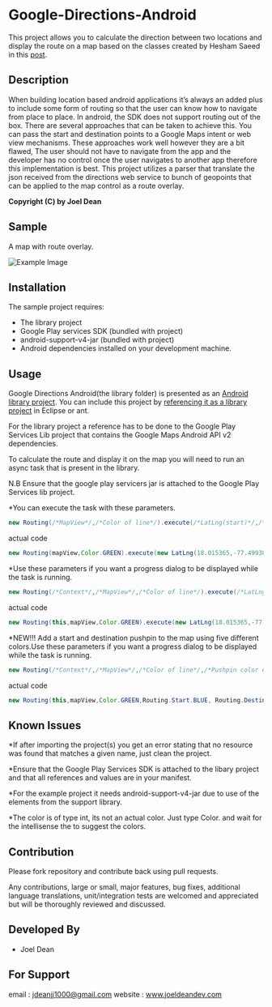 Google-Directions-Android
=========================

This project allows you to  calculate the direction between two locations and display the route on a map based on the 
classes created by Hesham Saeed in this [post](http://stackoverflow.com/questions/11745314/why-retrieving-google-directions-for-android-using-kml-data-is-not-working-anymo/11745316#11745316).

Description
-----------

When building location based android applications it’s always an added plus to include some form of routing so that the user can know how to navigate from place to place. In android, the SDK does not support routing out of the box. There are several approaches that can be taken to achieve this.  You can pass the start and destination points to a Google Maps intent or web view mechanisms. These approaches work well however they are a bit flawed, The user should not have to navigate from the app and the developer has no control once the user navigates to another app therefore  this implementation is best. This project utilizes a parser that translate the json received from the directions web service to bunch of geopoints that can be applied to the map control as a route overlay.

<b>Copyright (C) by Joel Dean</b>

Sample
------

A map with route overlay.

![Example Image][1]


Installation
------------

The sample project requires:

* The library project
* Google Play services SDK (bundled with project)
* android-support-v4-jar (bundled with project)
* Android dependencies installed on your development machine.

Usage
-----

Google Directions Android(the library folder) is presented as an [Android library project](http://developer.android.com/guide/developing/projects/projects-eclipse.html).
You can include this project by [referencing it as a library project](http://developer.android.com/guide/developing/projects/projects-eclipse.html#ReferencingLibraryProject) in Eclipse or ant.

For the library project a reference has to be done to the Google Play Services Lib project that contains the Google Maps Android API v2 dependencies.

To calculate the route and display it on the map you will need to run an async task that is present in the library.

N.B  Ensure that the google play servicers jar is attached to the Google Play Services lib project.


*You can execute the task with these parameters.

``` java
new Routing(/*MapView*/,/*Color of line*/).execute(/*LatLng(start)*/,/*LatLng(destination)*/);
```

actual code 
``` java
new Routing(mapView,Color.GREEN).execute(new LatLng(18.015365,-77.499382), new LatLng(18.012590,-77.500659));
```

*Use these parameters if you want a progress dialog to be displayed while the task is running. 

``` java
new Routing(/*Context*/,/*MapView*/,/*Color of line*/).execute(/*LatLng(start)*/,/*LatLng(destination)*/);
```

actual code 
``` java
new Routing(this,mapView,Color.GREEN).execute(new LatLng(18.015365,-77.499382), new LatLng(18.012590,-77.500659));
```


*NEW!!! Add a start and destination pushpin to the map using five different colors.Use these parameters if you want a progress dialog to be displayed while the task is running. 

``` java
new Routing(/*Context*/,/*MapView*/,/*Color of line*/,/*Pushpin color enum*/,/*Pushpin color enum*/ ).execute(/*LatLng(start)*/,/*LatLng(destination)*/);
```

actual code 
``` java
new Routing(this,mapView,Color.GREEN,Routing.Start.BLUE, Routing.Destination.ORANGE).execute(new LatLng(18.015365,-77.499382), new LatLng(18.012590,-77.500659));
```
Known Issues
------------
*If after importing the project(s) you get an error stating that no resource was found that matches a given name,
just clean the project.

*Ensure that the Google Play Services SDK is attached to the libary project and that all references and values are in your manifest.

*For the example project it needs android-support-v4-jar due to use of the elements from the support library.

*The color is of type int, its not an actual color. Just type Color. and wait for the intellisense the to suggest the colors.

Contribution
------------

Please fork  repository and contribute back using pull requests.

Any contributions, large or small, major features, bug fixes, additional language translations, unit/integration tests are welcomed and appreciated but will be thoroughly reviewed and discussed.

Developed By
------------
* Joel Dean 

For Support
------------

email : jdeanjj1000@gmail.com
website : www.joeldeandev.com



[1]:http://i47.tinypic.com/2l9krys.jpg
